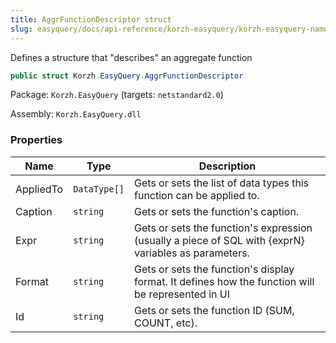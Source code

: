 ```yaml
---
title: AggrFunctionDescriptor struct
slug: easyquery/docs/api-reference/korzh-easyquery/korzh-easyquery-namespace/aggrfunctiondescriptor-struct
---
```



Defines a structure that "describes" an aggregate function
```csharp
public struct Korzh.EasyQuery.AggrFunctionDescriptor

```
Package: `Korzh.EasyQuery` (targets: `netstandard2.0`)

Assembly: `Korzh.EasyQuery.dll`

### Properties

| Name | Type | Description | 
| --- | --- | --- | 
| AppliedTo | `DataType[]` | Gets or sets the list of data types this function can be applied to. | 
| Caption | `string` | Gets or sets the function's caption. | 
| Expr | `string` | Gets or sets the function's expression (usually a piece of SQL with {exprN} variables as parameters. | 
| Format | `string` | Gets or sets the function's display format.  It defines how the function will be represented in UI | 
| Id | `string` | Gets or sets the function ID (SUM, COUNT, etc). |